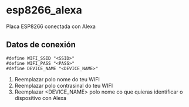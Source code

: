 # esp8266_alexa
Placa ESP8266 conectada con Alexa

## Datos de conexión
```
#define WIFI_SSID "<SSID>"
#define WIFI_PASS "<PASS>"
#define DEVICE_NAME "<DEVICE_NAME>"
```
1. Reemplazar <SSID> polo nome do teu WIFI
2. Reemplazar <PASS> polo contrasinal do teu WIFI
3. Reemplazar <DEVICE_NAME> polo nome co que quieras identificar o dispositivo con Alexa
  
